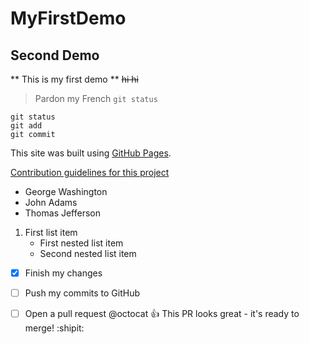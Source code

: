 # MyFirstDemo
## Second Demo
** This is my first demo **
~~hi hi~~
> Pardon my French
`git status`
```
git status
git add
git commit
```
This site was built using [GitHub Pages](https://pages.github.com/).

[Contribution guidelines for this project](docs/CONTRIBUTING.md)
- George Washington
- John Adams
- Thomas Jefferson
1. First list item
    - First nested list item
    - Second nested list item
- [x] Finish my changes
- [ ] Push my commits to GitHub
- [ ] Open a pull request
@octocat :+1: This PR looks great - it's ready to merge! :shipit:

